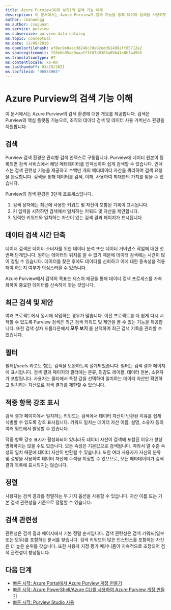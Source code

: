 ```yaml
---
title: Azure Purview(미리 보기)의 검색 기능 이해
description: 이 문서에서는 Azure Purview가 검색 기능을 통해 데이터 검색을 사용하도록 설정하는 방법을 설명합니다.
author: chanuengg
ms.author: csugunan
ms.service: purview
ms.subservice: purview-data-catalog
ms.topic: conceptual
ms.date: 11/06/2020
ms.openlocfilehash: af8ec9e0aac38240c7da92edd614892ff65712e2
ms.sourcegitcommit: f28ebb95ae9aaaff3f87d8388a09b41e0b3445b5
ms.translationtype: HT
ms.contentlocale: ko-KR
ms.lasthandoff: 03/29/2021
ms.locfileid: "96553965"
---
```

# <a name="understand-search-features-in-azure-purview"></a>Azure Purview의 검색 기능 이해

이 문서에서는 Azure Purview의 검색 환경에 대한 개요를 제공합니다. 검색은 Purview의 핵심 플랫폼 기능으로, 조직의 데이터 검색 및 데이터 사용 거버넌스 환경을 지원합니다.

## <a name="search"></a>검색

Purview 검색 환경은 관리형 검색 인덱스로 구동됩니다. Purview에 데이터 원본이 등록되면 검색 서비스에서 해당 메타데이터를 인덱싱하여 쉽게 검색할 수 있습니다. 인덱스는 검색 관련성 기능을 제공하고 수백만 개의 메타데이터 자산을 쿼리하여 검색 요청을 완료합니다. 검색을 통해 데이터를 검색, 이해, 사용하여 최대한의 가치를 얻을 수 있습니다.

Purview의 검색 환경은 3단계 프로세스입니다.

1. 검색 상자에는 최근에 사용한 키워드 및 자산이 포함된 기록이 표시됩니다.
1. 키 입력을 시작하면 검색에서 일치하는 키워드 및 자산을 제안합니다. 
1. 입력한 키워드와 일치하는 자산이 있는 검색 결과 페이지가 표시됩니다.

## <a name="reduce-the-time-to-discover-data"></a>데이터 검색 시간 단축

데이터 검색은 데이터 소비자를 위한 데이터 분석 또는 데이터 거버넌스 작업에 대한 첫 번째 단계입니다. 원하는 데이터의 위치를 알 수 없기 때문에 데이터 검색에는 시간이 많이 걸릴 수 있습니다. 데이터를 찾은 후에도 데이터를 신뢰하고 이에 대한 종속성을 적용해야 하는지 여부가 의심스러울 수 있습니다. 

Azure Purview에서 검색의 목표는 제스처 제공을 통해 데이터 검색 프로세스를 가속화하여 중요한 데이터를 신속하게 찾는 것입니다.

## <a name="recent-search-and-suggestions"></a>최근 검색 및 제안

여러 프로젝트에서 동시에 작업하는 경우가 많습니다. 이전 프로젝트를 더 쉽게 다시 시작할 수 있도록 Purview 검색은 최근 검색 키워드 및 제안을 볼 수 있는 기능을 제공합니다. 또한 검색 상자 드롭다운에서 **모두 보기** 를 선택하여 최근 검색 기록을 관리할 수 있습니다.

## <a name="filters"></a>필터

필터(*facets* 라고도 함)는 검색을 보완하도록 설계되었습니다. 필터는 검색 결과 페이지에 표시됩니다. 검색 결과 페이지의 필터에는 분류, 민감도 레이블, 데이터 원본, 소유자가 포함됩니다. 사용자는 필터에서 특정 값을 선택하여 일치하는 데이터 자산만 확인하고 일치하는 자산으로 검색 결과를 제한할 수 있습니다.

## <a name="hit-highlighting"></a>적중 항목 강조 표시

검색 결과 페이지에서 일치하는 키워드는 검색에서 데이터 자산이 반환된 이유를 쉽게 식별할 수 있도록 강조 표시됩니다. 키워드 일치는 데이터 자산 이름, 설명, 소유자 등의 여러 필드에서 발생할 수 있습니다.

적중 항목 강조 표시가 활성화되어 있더라도 데이터 자산이 검색에 포함된 이유가 항상 명확하지는 않을 수도 있습니다. 모든 속성은 기본값으로 검색됩니다. 따라서 열 수준 속성의 일치 때문에 데이터 자산이 반환될 수 있습니다. 또한 여러 사용자가 자신의 분류 및 설명을 사용하여 데이터 자산에 주석을 지정할 수 있으므로, 모든 메타데이터가 검색 결과 목록에 표시되지는 않습니다.

## <a name="sort"></a>정렬

사용자는 검색 결과를 정렬하는 두 가지 옵션을 사용할 수 있습니다. 자산 이름 또는 기본 검색 관련성을 기준으로 정렬할 수 있습니다.

## <a name="search-relevance"></a>검색 관련성

관련성은 검색 결과 페이지에서 기본 정렬 순서입니다. 검색 관련성은 검색 키워드(일부 또는 모두)를 포함하는 문서를 찾습니다. 검색 키워드의 많은 인스턴스를 포함하는 자산은 더 높은 순위를 갖습니다. 또한 사용자 지정 평가 메커니즘이 지속적으로 조정되어 검색 관련성이 향상됩니다.

## <a name="next-steps"></a>다음 단계

* [빠른 시작: Azure Portal에서 Azure Purview 계정 만들기](create-catalog-portal.md)
* [빠른 시작: Azure PowerShell/Azure CLI를 사용하여 Azure Purview 계정 만들기](create-catalog-powershell.md)
* [빠른 시작: Purview Studio 사용](use-purview-studio.md)
